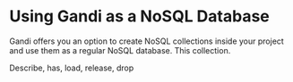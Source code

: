 # Using Gandi as a NoSQL Database
Gandi offers you an option to create NoSQL collections inside your project and use them as a regular NoSQL database. This collection.


Describe, has, load, release, drop


